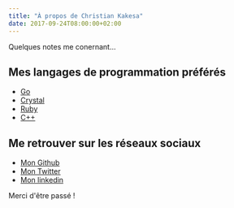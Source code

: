 ```yaml
---
title: "À propos de Christian Kakesa"
date: 2017-09-24T08:00:00+02:00
---
```


Quelques notes me conernant...

## Mes langages de programmation préférés

* [Go](http://golang.org/)
* [Crystal](https://crystal-lang.org/)
* [Ruby](https://www.ruby-lang.org)
* [C++](https://isocpp.org/)

## Me retrouver sur les réseaux sociaux

* <i class="fa fa-github"></i> [Mon Github](https://github.com/fenicks)
* <i class="fa fa-twitter"></i> [Mon Twitter](https://twitter.com/christiankakakesa)
* <i class="fa fa-linkedin"></i> [Mon linkedin](https://www.linkedin.com/in/christiankakesa/)

Merci d'être passé !
